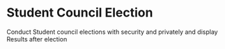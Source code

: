 <h1> Student Council Election </h1>
Conduct Student council elections with security and privately and display Results after election
